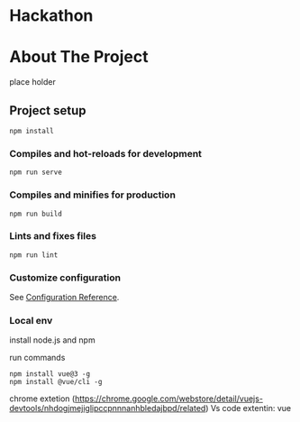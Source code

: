 # Hackathon

# About The Project
 place holder

## Project setup
```
npm install
```

### Compiles and hot-reloads for development
```
npm run serve
```

### Compiles and minifies for production
```
npm run build
```

### Lints and fixes files
```
npm run lint
```

### Customize configuration
See [Configuration Reference](https://cli.vuejs.org/config/).


### Local env
install node.js and npm

run commands 

```
npm install vue@3 -g 
npm install @vue/cli -g

```
chrome extetion (https://chrome.google.com/webstore/detail/vuejs-devtools/nhdogjmejiglipccpnnnanhbledajbpd/related)
Vs code extentin: vue
